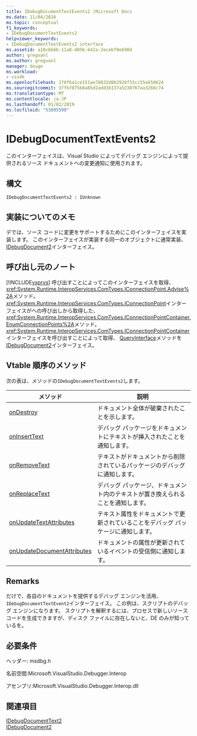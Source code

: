 ```yaml
---
title: IDebugDocumentTextEvents2 |Microsoft Docs
ms.date: 11/04/2016
ms.topic: conceptual
f1_keywords:
- IDebugDocumentTextEvents2
helpviewer_keywords:
- IDebugDocumentTextEvents2 interface
ms.assetid: a10cbb6b-11a8-4056-b42a-2ecebf0e690d
author: gregvanl
ms.author: gregvanl
manager: douge
ms.workload:
- vssdk
ms.openlocfilehash: 1f0f6a1ce151ae78032d862926f55cc55e650624
ms.sourcegitcommit: 37fb7075b0a65d2add3b137a5230767aa3266c74
ms.translationtype: MT
ms.contentlocale: ja-JP
ms.lasthandoff: 01/02/2019
ms.locfileid: "53895598"
---
```

# <a name="idebugdocumenttextevents2"></a>IDebugDocumentTextEvents2
このインターフェイスは、Visual Studio によってデバッグ エンジンによって提供されるソース ドキュメントへの変更通知に使用されます。  
  
## <a name="syntax"></a>構文  
  
```  
IDebugDocumentTextEvents2 : IUnknown  
```  
  
## <a name="notes-for-implementers"></a>実装についてのメモ  
 デでは、ソース コードに変更をサポートするためにこのインターフェイスを実装します。 このインターフェイスが実装する同一のオブジェクトに通常実装、 [IDebugDocument2](../../../extensibility/debugger/reference/idebugdocument2.md)インターフェイス。  
  
## <a name="notes-for-callers"></a>呼び出し元のノート  
 [!INCLUDE[vsprvs](../../../code-quality/includes/vsprvs_md.md)] 呼び出すことによってこのインターフェイスを取得、<xref:System.Runtime.InteropServices.ComTypes.IConnectionPoint.Advise%2A>メソッド。 <xref:System.Runtime.InteropServices.ComTypes.IConnectionPoint>インターフェイスがへの呼び出しから取得した、<xref:System.Runtime.InteropServices.ComTypes.IConnectionPointContainer.EnumConnectionPoints%2A>メソッド。 <xref:System.Runtime.InteropServices.ComTypes.IConnectionPointContainer>インターフェイスを呼び出すことによって取得、 [QueryInterface](/cpp/atl/queryinterface)メソッドを[IDebugDocument2](../../../extensibility/debugger/reference/idebugdocument2.md)インターフェイス。  
  
## <a name="methods-in-vtable-order"></a>Vtable 順序のメソッド  
 次の表は、メソッドの`IDebugDocumentTextEvents2`します。  
  
|メソッド|説明|  
|------------|-----------------|  
|[onDestroy](../../../extensibility/debugger/reference/idebugdocumenttextevents2-ondestroy.md)|ドキュメント全体が破棄されたことを示します。|  
|[onInsertText](../../../extensibility/debugger/reference/idebugdocumenttextevents2-oninserttext.md)|デバッグ パッケージをドキュメントにテキストが挿入されたことを通知します。|  
|[onRemoveText](../../../extensibility/debugger/reference/idebugdocumenttextevents2-onremovetext.md)|テキストがドキュメントから削除されているパッケージのデバッグに通知します。|  
|[onReplaceText](../../../extensibility/debugger/reference/idebugdocumenttextevents2-onreplacetext.md)|デバッグ パッケージ、ドキュメント内のテキストが置き換えられることを通知します。|  
|[onUpdateTextAttributes](../../../extensibility/debugger/reference/idebugdocumenttextevents2-onupdatetextattributes.md)|テキスト属性をドキュメントで更新されていることをデバッグ パッケージに通知します。|  
|[onUpdateDocumentAttributes](../../../extensibility/debugger/reference/idebugdocumenttextevents2-onupdatedocumentattributes.md)|ドキュメントの属性が更新されているイベントの受信側に通知します。|  
  
## <a name="remarks"></a>Remarks  
 だけで、各自のドキュメントを提供するデバッグ エンジンを活用、`IDebugDocumentTextEvent2`インターフェイス。 この例は、スクリプトのデバッグ エンジンになります。 スクリプトを解釈するには、プロセスで新しいソース コードを生成できますが、ディスク ファイルに存在しないと、DE のみが知っているを。  
  
## <a name="requirements"></a>必要条件  
 ヘッダー: msdbg.h  
  
 名前空間:Microsoft.VisualStudio.Debugger.Interop  
  
 アセンブリ:Microsoft.VisualStudio.Debugger.Interop.dll  
  
## <a name="see-also"></a>関連項目  
 [IDebugDocumentText2](../../../extensibility/debugger/reference/idebugdocumenttext2.md)   
 [IDebugDocument2](../../../extensibility/debugger/reference/idebugdocument2.md)